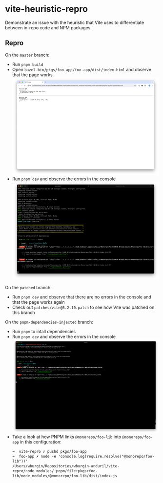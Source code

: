 # vite-heuristic-repro

Demonstrate an issue with the heuristic that Vite uses to differentiate between in-repo code and NPM packages.

## Repro

On the `master` branch:
+ Run `pnpm build`
+ Open `bazel-bin/pkgs/foo-app/foo-app/dist/index.html` and observe that the page works
  ![Screenshot](screenshots/screenshot-1.png)
+ Run `pnpm dev` and observe the errors in the console
  ![Screenshot](screenshots/screenshot-2.png)

On the `patched` branch:
+ Run `pnpm dev` and observe that there are no errors in the console and that the page works again
+ Check out `patches/vite@5.2.10.patch` to see how Vite was patched on this branch

On the `pnpm-dependencies-injected` branch:
+ Run `pnpm` to intall dependencies
+ Run `pnpm dev` and observe the errors in the console
  ![Screenshot](screenshots/screenshot-3.png)
+ Take a look at how PNPM links `@monorepo/foo-lib` into `@monorepo/foo-app` in this configuration:
  ```
  ➜  vite-repro ✗ pushd pkgs/foo-app  
  ➜  foo-app ✗ node -e 'console.log(require.resolve("@monorepo/foo-lib"))'
  /Users/wburgin/Repositories/wburgin-anduril/vite-repro/node_modules/.pnpm/file+pkgs+foo-lib/node_modules/@monorepo/foo-lib/dist/index.js
  ```
